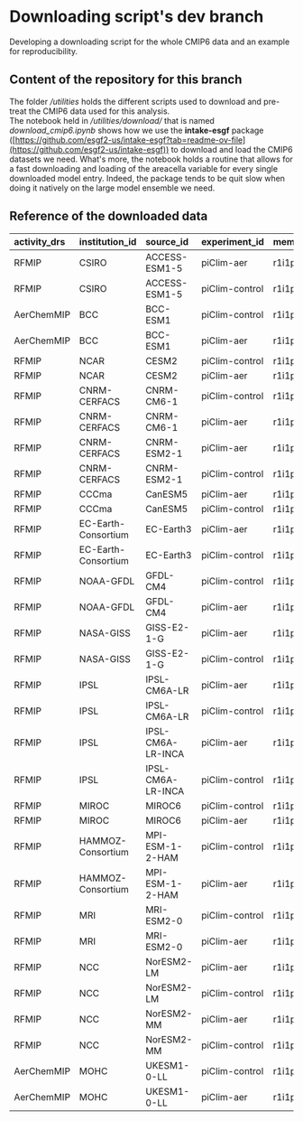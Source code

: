 # Downloading script's dev branch

Developing a downloading script for the whole CMIP6 data and an example for reproducibility.

## Content of the repository for this branch

The folder */utilities* holds the different scripts used to download and pre-treat the CMIP6 data used for this analysis.\
The notebook held in */utilities/download/* that is named *download_cmip6.ipynb* shows how we use the **intake-esgf** package ([https://github.com/esgf2-us/intake-esgf?tab=readme-ov-file](https://github.com/esgf2-us/intake-esgf)) to download and load the CMIP6 datasets we need. 
What's more, the notebook holds a routine that allows for a fast downloading and loading of the areacella variable for every single downloaded model entry. Indeed, the package tends to be quit slow when doing it natively on the large model ensemble we need.

## Reference of the downloaded data

| activity_drs   | institution_id      | source_id         | experiment_id   | member_id   | table_id   | grid_label   |
|:---------------|:--------------------|:------------------|:----------------|:------------|:-----------|:-------------|
| RFMIP          | CSIRO               | ACCESS-ESM1-5     | piClim-aer      | r1i1p1f1    | Amon       | gn           |
| RFMIP          | CSIRO               | ACCESS-ESM1-5     | piClim-control  | r1i1p1f1    | Amon       | gn           |
| AerChemMIP     | BCC                 | BCC-ESM1          | piClim-control  | r1i1p1f1    | Amon       | gn           |
| AerChemMIP     | BCC                 | BCC-ESM1          | piClim-aer      | r1i1p1f1    | Amon       | gn           |
| RFMIP          | NCAR                | CESM2             | piClim-control  | r1i1p1f1    | Amon       | gn           |
| RFMIP          | NCAR                | CESM2             | piClim-aer      | r1i1p1f1    | Amon       | gn           |
| RFMIP          | CNRM-CERFACS        | CNRM-CM6-1        | piClim-control  | r1i1p1f2    | Amon       | gr           |
| RFMIP          | CNRM-CERFACS        | CNRM-CM6-1        | piClim-aer      | r1i1p1f2    | Amon       | gr           |
| RFMIP          | CNRM-CERFACS        | CNRM-ESM2-1       | piClim-aer      | r1i1p1f2    | Amon       | gr           |
| RFMIP          | CNRM-CERFACS        | CNRM-ESM2-1       | piClim-control  | r1i1p1f2    | Amon       | gr           |
| RFMIP          | CCCma               | CanESM5           | piClim-aer      | r1i1p2f1    | Amon       | gn           |
| RFMIP          | CCCma               | CanESM5           | piClim-control  | r1i1p2f1    | Amon       | gn           |
| RFMIP          | EC-Earth-Consortium | EC-Earth3         | piClim-aer      | r1i1p1f1    | Amon       | gr           |
| RFMIP          | EC-Earth-Consortium | EC-Earth3         | piClim-control  | r1i1p1f1    | Amon       | gr           |
| RFMIP          | NOAA-GFDL           | GFDL-CM4          | piClim-control  | r1i1p1f1    | Amon       | gr1          |
| RFMIP          | NOAA-GFDL           | GFDL-CM4          | piClim-aer      | r1i1p1f1    | Amon       | gr1          |
| RFMIP          | NASA-GISS           | GISS-E2-1-G       | piClim-aer      | r1i1p1f1    | Amon       | gn           |
| RFMIP          | NASA-GISS           | GISS-E2-1-G       | piClim-control  | r1i1p1f1    | Amon       | gn           |
| RFMIP          | IPSL                | IPSL-CM6A-LR      | piClim-aer      | r1i1p1f1    | Amon       | gr           |
| RFMIP          | IPSL                | IPSL-CM6A-LR      | piClim-control  | r1i1p1f1    | Amon       | gr           |
| RFMIP          | IPSL                | IPSL-CM6A-LR-INCA | piClim-aer      | r1i1p1f1    | Amon       | gr           |
| RFMIP          | IPSL                | IPSL-CM6A-LR-INCA | piClim-control  | r1i1p1f1    | Amon       | gr           |
| RFMIP          | MIROC               | MIROC6            | piClim-control  | r1i1p1f1    | Amon       | gn           |
| RFMIP          | MIROC               | MIROC6            | piClim-aer      | r1i1p1f1    | Amon       | gn           |
| RFMIP          | HAMMOZ-Consortium   | MPI-ESM-1-2-HAM   | piClim-control  | r1i1p1f1    | Amon       | gn           |
| RFMIP          | HAMMOZ-Consortium   | MPI-ESM-1-2-HAM   | piClim-aer      | r1i1p1f1    | Amon       | gn           |
| RFMIP          | MRI                 | MRI-ESM2-0        | piClim-control  | r1i1p1f1    | Amon       | gn           |
| RFMIP          | MRI                 | MRI-ESM2-0        | piClim-aer      | r1i1p1f1    | Amon       | gn           |
| RFMIP          | NCC                 | NorESM2-LM        | piClim-aer      | r1i1p1f1    | Amon       | gn           |
| RFMIP          | NCC                 | NorESM2-LM        | piClim-control  | r1i1p1f1    | Amon       | gn           |
| RFMIP          | NCC                 | NorESM2-MM        | piClim-aer      | r1i1p1f1    | Amon       | gn           |
| RFMIP          | NCC                 | NorESM2-MM        | piClim-control  | r1i1p1f1    | Amon       | gn           |
| AerChemMIP     | MOHC                | UKESM1-0-LL       | piClim-control  | r1i1p1f4    | Amon       | gn           |
| AerChemMIP     | MOHC                | UKESM1-0-LL       | piClim-aer      | r1i1p1f4    | Amon       | gn           |





